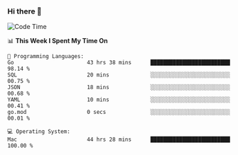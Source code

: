 ### Hi there 👋

<!--
**CrazyCollin/crazycollin** is a ✨ _special_ ✨ repository because its `README.md` (this file) appears on your GitHub profile.

Here are some ideas to get you started:

- 🔭 I’m currently working on ...
- 🌱 I’m currently learning ...
- 👯 I’m looking to collaborate on ...
- 🤔 I’m looking for help with ...
- 💬 Ask me about ...
- 📫 How to reach me: ...
- 😄 Pronouns: ...
- ⚡ Fun fact: ...
-->

<!--START_SECTION:waka-->
![Code Time](http://img.shields.io/badge/Code%20Time-3%2C033%20hrs%203%20mins-blue)

📊 **This Week I Spent My Time On** 

```text
💬 Programming Languages: 
Go                       43 hrs 38 mins      █████████████████████████   98.14 % 
SQL                      20 mins             ░░░░░░░░░░░░░░░░░░░░░░░░░   00.75 % 
JSON                     18 mins             ░░░░░░░░░░░░░░░░░░░░░░░░░   00.68 % 
YAML                     10 mins             ░░░░░░░░░░░░░░░░░░░░░░░░░   00.41 % 
go.mod                   0 secs              ░░░░░░░░░░░░░░░░░░░░░░░░░   00.01 % 

💻 Operating System: 
Mac                      44 hrs 28 mins      █████████████████████████   100.00 % 
```


<!--END_SECTION:waka-->
